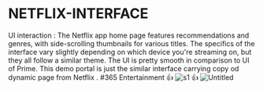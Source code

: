 # NETFLIX-INTERFACE
UI interaction :
The Netflix app home page features recommendations and genres, with side-scrolling thumbnails for various titles. The specifics of the interface vary slightly depending on which device you're streaming on, but they all follow a similar theme. The UI is pretty smooth in comparison to UI of Prime. This demo portal is just the similar interface carrying copy od dynamic page from Netflix .
        #365 Entertainment
👍 ![s1](https://user-images.githubusercontent.com/73931975/106355166-5159b600-631c-11eb-908f-3797b4ac5663.png)
👍 ![Untitled](https://user-images.githubusercontent.com/73931975/106355178-67677680-631c-11eb-8e4b-96a5cfb9d0d4.png)


